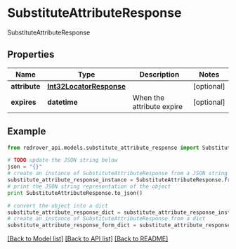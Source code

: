 # SubstituteAttributeResponse

SubstituteAttributeResponse

## Properties

Name | Type | Description | Notes
------------ | ------------- | ------------- | -------------
**attribute** | [**Int32LocatorResponse**](Int32LocatorResponse.md) |  | [optional] 
**expires** | **datetime** | When the attribute expire | [optional] 

## Example

```python
from redrover_api.models.substitute_attribute_response import SubstituteAttributeResponse

# TODO update the JSON string below
json = "{}"
# create an instance of SubstituteAttributeResponse from a JSON string
substitute_attribute_response_instance = SubstituteAttributeResponse.from_json(json)
# print the JSON string representation of the object
print SubstituteAttributeResponse.to_json()

# convert the object into a dict
substitute_attribute_response_dict = substitute_attribute_response_instance.to_dict()
# create an instance of SubstituteAttributeResponse from a dict
substitute_attribute_response_form_dict = substitute_attribute_response.from_dict(substitute_attribute_response_dict)
```
[[Back to Model list]](../README.md#documentation-for-models) [[Back to API list]](../README.md#documentation-for-api-endpoints) [[Back to README]](../README.md)


